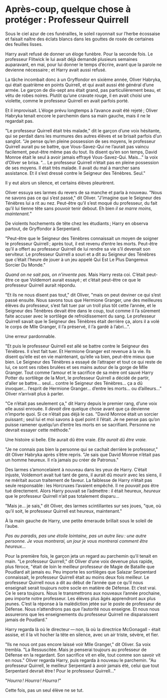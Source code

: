 # Après-coup, quelque chose à protéger : Professeur Quirrell


Sous le ciel azur de ces funérailles, le soleil rayonnait sur l’herbe
écossaise et faisait naître des éclats blancs dans les gouttes de rosée
de certaines des feuilles lisses.

Harry avait refusé de donner un éloge funèbre. Pour la seconde fois. Le
professeur Flitwick le lui avait déjà demandé plusieurs semaines
auparavant, en mai, pour lui donner le temps d’écrire, avant que la
parole ne devienne nécessaire ; et Harry avait aussi refusé.

La tâche incombait donc à un Gryffondor en sixième année, Oliver
Habryka, qui était quatrième en points Quirrell, et qui avait aussi été
général d’une armée. Le garçon de dix-sept ans était grand, pas
particulièrement beau, et vêtu de robes noires. Plutôt qu’une cravate
rouge, il en avait choisi une violette, comme le professeur Quirrell en
avait parfois porté.

Et il improvisait. L’éloge prévu longtemps à l’avance avait été rejeté ;
Oliver Habryka tenait encore le parchemin dans sa main gauche, mais il
ne le regardait pas.

"Le professeur Quirrell était très malade," dit le garçon d’une voix
hésitante, qui se perdait dans les murmures des autres élèves et se
brisait parfois d’un sanglot. "Je pense qu’en pleine possession de ses
moyens, le professeur Quirrell aurait pu se battre, que Vous-Savez-Qui
ne l’aurait pas vaincu facilement, peut-être même pas du tout. Ils
disent qu’en son temps, David Monroe était le seul à avoir jamais
effrayé Vous-Savez-Qui. Mais…" la voix d’Oliver se brisa. "… Le
professeur Quirrell n’était pas en pleine possession de ses moyens. Il
était très malade. Il avait du mal à marcher sans assistance. Et il
s’est dressé contre le Seigneur des Ténèbres. Seul."

Il y eut alors un silence, et certains élèves pleurèrent.

Oliver essuya ses larmes du revers de sa manche et parla à nouveau.
"Nous ne savons pas ce qui s’est passé," dit Oliver. "J’imagine que le
Seigneur des Ténèbres lui a rit au nez. Peut-être qu’il s’est moqué du
professeur, du fait qu’il lui tienne tête sans pouvoir tenir debout. Eh
bien *il se marre moins, maintenant.*"

De violents hochements de tête chez les étudiants ; Harry en observa
partout, de Gryffondor à Serpentard.

"Peut-être que le Seigneur des Ténèbres connaissait un moyen de soigner
le professeur Quirrell ; après tout, il est revenu d’entre les morts.
Peut-être qu’il a offert au professeur Quirrell de lui rendre sa vie
s’il devenait son serviteur. Le professeur Quirrell a souri et a dit au
Seigneur des Ténèbres que c’était l’heure de jouer à un jeu appelé Qui
Est Le Plus Dangereux Sorcier Du Monde."

*Quand on ne sait pas, on n’invente pas.* Mais Harry resta coi. C’était
peut-être ce que Voldemort aurait essayé ; et c’était peut-être ce que
le professeur Quirrell aurait répondu.

"Et ils ne nous disent pas tout," dit Oliver, "mais on peut deviner ce
qui s’est passé ensuite. Nous savons tous que Hermione Granger, une des
meilleures élèves du professeur, s’est fait tuer par un troll plus tôt
cette l’année, et le Seigneur des Ténèbres devait être dans le coup,
tout comme il l’a sûrement faite accuser avec le sortilège de
refroidissement du sang. Le professeur Quirrell savait que le Seigneur
des Ténèbres était derrière ça, alors il a volé le corps de Mlle
Granger, il l’a préservé, il l’a gardé à l’abri…".

Une erreur pardonnable.

"Et puis le professeur Quirrell est allé se battre contre le Seigneur
des Ténèbres. Il s’est fait tuer. Et Hermione Granger est revenue à la
vie. Ils disent qu’elle est en vie maintenant, qu’elle va bien,
peut-être mieux que bien. Le Seigneur des Ténèbres a essayé de
l’attraper et tout ce qui reste de lui, ce sont ses robes brulées et ses
mains autour de la gorge de Mlle Granger. Tout comme l’amour et le
sacrifice de sa mère ont sauvé Harry Potter du sortilège de la Mort, le
professeur Quirrell a décidé de partir, d’aller se battre… seul… contre
le Seigneur des Ténèbres… ça a dû invoquer… l’esprit de Hermione
Granger… d’entre les morts… ou d’ailleurs…" Oliver n’arrivait plus à
parler.

"Ce n’était pas seulement ça," dit Harry depuis le premier rang, d’une
voix elle aussi enrouée. Il *devait* dire quelque chose avant que ça
devienne n’importe quoi. Si ce n’était pas déjà le cas. "David Monroe
était un sorcier puissant ; seul lui et moi savons à quel point il
l’était. Je ne pense pas qu’on puisse ramener quelqu’un d’entre les
morts en se sacrifiant. Personne ne devrait essayer cette méthode."

Une histoire si belle. Elle aurait dû être vraie. *Elle aurait dû être
vraie.*

"Je ne connais pas bien la personne qui se cachait derrière le
professeur," dit Oliver Habryka après s’être repris. "Je sais que David
Monroe n’était pas un homme heureux. Il n’a jamais pu créer de
Patronus."

Des larmes s’amoncelaient à nouveau dans les yeux de Harry. C’était
injuste, Voldemort avait tué tant de gens, il aurait dû mourir avec les
siens, il ne méritait aucun traitement de faveur. La faiblesse de Harry
n’était pas seule responsable : les Horcruxes l’avaient empêché. Il ne
*pouvait pas* être tué directement. Alors Harry pouvait se l’admettre :
il était heureux, *heureux* que le professeur Quirrell n’ait pas
totalement disparu…

"Mais je… je sais," dit Oliver, des larmes scintillantes sur ses joues,
"que, où qu’il soit, le professeur Quirrell est heureux, maintenant."

À la main gauche de Harry, une petite émeraude brillait sous le soleil
de l’aube.

*Pas au paradis, pas une étoile lointaine, pas un autre lieu : une autre
personne. Je vous montrerai, un jour je vous montrerai comment être
heureux…*

Pour la première fois, le garçon jeta un regard au parchemin qu’il
tenait en main. "Le professeur Quirrell," dit Oliver d’une voix devenue
plus rapide, plus féroce, "était de loin le meilleur professeur de Magie
de Bataille que Poudlard ait jamais eu. Peu importe les sortilèges que
Salazar Serpentard connaissait, le professeur Quirrell était au moins
deux fois meilleur. Le professeur Quirrell nous a dit au début de
l’année que ce qu’il nous enseignait serait toujours notre socle en
matière de Défense. Et c’est vrai. Ce le sera toujours. Nous le
transmettrons aux nouveaux l’année prochaine, peu importe notre
professeur. Les élèves plus âgés apprendront aux plus jeunes. C’est la
réponse à la malédiction jetée sur le poste de professeur de Défense.
Nous n’attendrons pas que l’autorité nous enseigne. Et nous nous
assurerons que les enseignements du professeur Quirrell ne disparaissent
jamais de Poudlard."

Harry regarda là où le directeur — non, là où la directrice McGonagall -
était assise, et il la vit hocher la tête en silence, avec un air
triste, sévère, et fier.

"Ils ne nous ont pas encore laissé voir Mlle Granger," dit Oliver. Sa
voix trembla. "La Ressuscitée. Mais je penserai toujours au professeur
de Défense en la regardant. Son sacrifice vit en elle, tout comme son
savoir vit en nous." Oliver regarda Harry, puis regarda à nouveau le
parchemin. "Au professeur Quirrell, le meilleur Serpentard à avoir
jamais été, celui que tout Serpentard devrait être ! Pour le professeur
Quirrell…"

"*Hourra ! Hourra ! Hourra !*"

Cette fois, pas un seul élève ne se tut.

